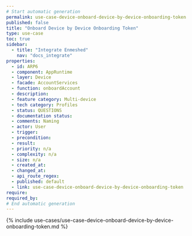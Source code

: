 ```yaml
---
# Start automatic generation
permalink: use-case-device-onboard-device-by-device-onboarding-token
published: false
title: "Onboard Device by Device Onboarding Token"
type: use-case
toc: true
sidebar:
  - title: "Integrate Enmeshed"
    nav: "docs_integrate"
properties:
  - id: ARP6
  - component: AppRuntime
  - layer: Device
  - facade: AccountServices
  - function: onboardAccount
  - description:
  - feature category: Multi-device
  - tech category: Profiles
  - status: QUESTIONS
  - documentation status:
  - comments: Naming
  - actor: User
  - trigger:
  - precondition:
  - result:
  - priority: n/a
  - complexity: n/a
  - size: n/a
  - created_at:
  - changed_at:
  - api_route_regex:
  - published: default
  - link: use-case-device-onboard-device-by-device-onboarding-token
require:
required_by:
# End automatic generation
---
```


{% include use-cases/use-case-device-onboard-device-by-device-onboarding-token.md %}
